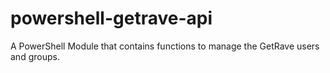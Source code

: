 # powershell-getrave-api
A PowerShell Module that contains functions to manage the GetRave users and groups.
